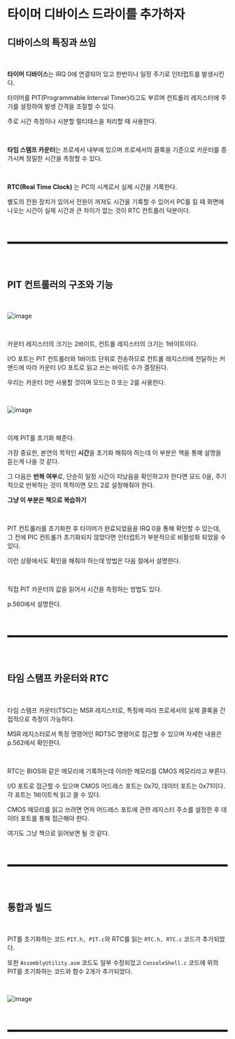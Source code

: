 # 타이머 디바이스 드라이를 추가하자
## 디바이스의 특징과 쓰임

<br>

**타이머 디바이스**는 IRQ 0에 연결되어 있고 한번이나 일정 주기로 인터럽트를 발생시킨다.

타이머를 PIT(Programmable Interval Timer)라고도 부르며 컨트롤러 레지스터에 주기를 설정하여 발생 간격을 조절할 수 있다.

주로 시간 측정이나 시분할 멀티태스을 처리할 때 사용한다.

<br>

**타임 스탬프 카운터**는 프로세서 내부에 있으며 프로세서의 클록을 기준으로 카운터를 증가시켜 정밀한 시간을 측정할 수 있다.

<br>

**RTC(Real Time Clock)** 는 PC의 시계로서 실제 시간을 기록한다.

별도의 전원 장치가 있어서 전원이 꺼져도 시간을 기록할 수 있어서 PC를 킬 때 화면에 나오는 시간이 실제 시간과 큰 차이가 없는 것이 RTC 컨트롤러 덕분이다.

<br><br>
<hr style="border: 2px solid;">
<br><br>


## PIT 컨트롤러의 구조와 기능

<br>

![image](https://user-images.githubusercontent.com/52172169/200257583-2a0882b7-30b5-4a7f-92a7-e833fa10f09a.png)

<br>

카운터 레지스터의 크기는 2바이트, 컨트롤 레지스터의 크기는 1바이트이다.

I/O 포트는 PIT 컨트롤러와 1바이트 단위로 전송하므로 컨트롤 레지스터에 전달하는 커맨드에 따라 카운터 I/O 포트로 읽고 쓰는 바이트 수가 결정된다.

우리는 카운터 0만 사용할 것이며 모드는 0 또는 2를 사용한다.

<br>

![image](https://user-images.githubusercontent.com/52172169/200303877-f724542f-40de-40ba-b667-174d31fbc150.png)

<br>

이제 PIT를 초기화 해준다.

가장 중요한, 본연의 목적인 **시간**을 초기화 해줘야 하는데 이 부분은 책을 통해 설명을 듣는게 나을 것 같다.

그 다음은 **반복 여부**로, 단순히 일정 시간이 지났음을 확인하고자 한다면 모드 0을, 주기적으로 반복하는 것이 목적이면 모드 2로 설정해줘야 한다.

**그냥 이 부분은 책으로 복습하기**

<br>

PIT 컨트롤러를 초기화한 후 타이머가 완료되었음을 IRQ 0을 통해 확인할 수 있는데, 그 전에 PIC 컨트롤가 초기화되지 않았다면 인터럽트가 부분적으로 비활성화 되었을 수 있다.

이런 상황에서도 확인을 해줘야 하는데 방법은 다음 절에서 설명한다. 

<br>

직접 PIT 카운터의 값을 읽어서 시간을 측정하는 방법도 있다.

p.560에서 설명한다.

<br><br>
<hr style="border: 2px solid;">
<br><br>

## 타임 스탬프 카운터와 RTC

<br>

타임 스탬프 카운터(TSC)는 MSR 레지스터로, 특징에 따라 프로세서의 실제 클록을 간접적으로 측정이 가능하다.

MSR 레지스터로서 특정 명령어인 RDTSC 명령어로 접근할 수 있으며 자세한 내용은 p.562에서 확인한다.

<br>

RTC는 BIOS와 같은 메모리에 기록하는데 이러한 메모리를 CMOS 메모리라고 부른다.

I/O 포트로 접근할 수 있으며 CMOS 어드레스 포트는 0x70, 데이터 포트는 0x71이다. 각 포트는 1바이트씩 읽고 쓸 수 있다.

CMOS 메모리를 읽고 쓰려면 먼저 어드레스 포트에 관련 레지스터 주소를 설정한 후 데이터 포트를 통해 접근해야 한다.

여기도 그냥 책으로 읽어보면 될 것 같다.

<br><br>
<hr style="border: 2px solid;">
<br><br>

## 통합과 빌드

<br>

PIT를 초기화하는 코드 ```PIT.h, PIT.c```와 RTC를 읽는 ```RTC.h, RTC.c``` 코드가 추가되었다.

또한 ```AssemblyUtility.asm``` 코드도 일부 수정되었고 ```ConsoleShell.c``` 코드에 위의 PIT를 초기화하는 코드와 함수 2개가 추가되었다.

<br>

![image](https://user-images.githubusercontent.com/52172169/200327853-e735b9a7-e36d-48cc-bfd3-41bad8f8054e.png)

<br><br>
<hr style="border: 2px solid;">
<br><br>
